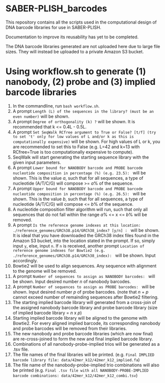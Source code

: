# SABER-PLISH_barcodes

This repository contains all the scripts used in the computational design of DNA barcode libraries for use in SABER-PLISH.

Documentation to improve its reusability has yet to be completed.

The DNA barcode libraries generated are not uploaded here due to large file sizes. They will instead be uploaded to a private Amazon S3 bucket.

# Using workflow.sh to generate (1) nanobody, (2) probe and (3) implied barcode libraries

1) In the commandline, run `bash workflow.sh`.
2) A prompt `Length (L) of the sequences in the library? (must be an even number)` will be shown.
3) A prompt `Degree of orthogonality (k) ?` will be shown. It is recommended that k <= 0.4L - 0.5L.
4) A prompt `Set SeqWalk RCfree argument to True or False? [t/f] (try to set 't' only for low values of L and/or k as this is computationally expensive)` will be shown. For high values of L or k, you are recommended to set this to False (e.g. L=42 and k=13 with RCfree=True is too computationally expensive to compute).
5) SeqWalk will start generating the starting sequence library with the given input parameters.
6) A prompt `Lower bound for NANOBODY barcode and PROBE barcode nucleotide composition in percentage (%) (e.g. 23.5): ` will be shown. This is the value *a*, such that for all sequences, a type of nucleotide (A/T/C/G) will compose >= *a*% of the sequence.
7) A prompt `Upper bound for NANOBODY barcode and PROBE barcode nucleotide composition in percentage (%) (e.g. 26.5): ` will be shown. This is the value *b*, such that for all sequences, a type of nucleotide (A/T/C/G) will compose <= *b*% of the sequence.
8) A nucleotide composition filter algorithm will run, such that only all sequences that do not fall within the range *a*% <= x <= *b*% will be removed.
9) A prompt `Is the reference genome indexes at this location: ./reference_genomes/GRCh38.p14/GRCh38_index? [y/n] : ` will be shown. It is ideal that you have downloaded the GRCh38 index files found in the Amazon S3 bucket, into the location stated in the prompt. If so, simply input `y`, else, input `n`. If `n` is received, another prompt `Location of reference genome indexes for Bowtie2 (e.g. ./reference_genomes/GRCh38.p14/GRCh38_index): ` will be shown. Input accordingly.
10) Bowtie2 will be used to align sequences. Any sequence with alignment to the genome will be removed.
11) A prompt `Number of sequences to assign as NANOBODY barcodes: ` will be shown. Input desired number *n* of nanobody barcodes.
12) A prompt `Number of sequences to assign as PROBE barcodes: ` will be shown. Input desired number *p* of probe barcodes. (note that *n* + *p* cannot exceed number of remainding sequences after Bowtie2 filtering.
13) The starting implied barcode library will generated from a cross-join of the assigned nanobody barcode library and probe barcode library (size of implied barcode library = *n* x *p*)
14) Starting implied barcode library will be aligned to the genome with Bowtie2. For every aligned implied barcode, its corresponding nanobody and probe barcodes will be removed from their libraries.
15) The new nanobody and probe barcode libraries (which are now final) are re-cross-joined to form the new and final implied barcode library.
16) Combinations of all nanobody-probe-implied trios will be generated as a .tsv file.
17) The file names of the final libraries will be printed. (e.g. `Final IMPLIED barcode library file: data/42mer_k12/42mer_k12_implied.fa`)
18) The file name of the nanobody-probe-implied trio combinations will also be printed (e.g. `Final .tsv file with all NANOBODY-PROBE-IMPLIED barcode combinations: data/42mer_k12/42mer_k12_combi.tsv`)
